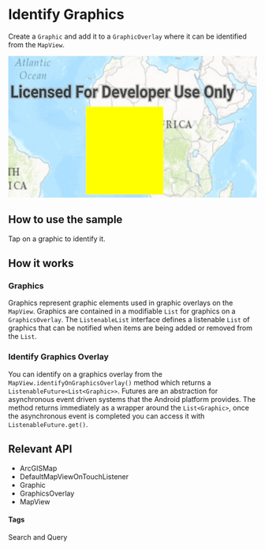 # Identify Graphics
Create a `Graphic` and add it to a `GraphicOverlay` where it can be identified from the `MapView`.

![Identify Graphics App](identify-graphics.png)

## How to use the sample
Tap on a graphic to identify it.

## How it works
### Graphics
Graphics represent graphic elements used in graphic overlays on the `MapView`. Graphics are contained in a modifiable `List` for graphics on a `GraphicsOverlay`.  The `ListenableList` interface defines a listenable `List` of graphics that can be notified when items are being added or removed from the `List`.

### Identify Graphics Overlay
You can identify on a graphics overlay from the `MapView.identifyOnGraphicsOverlay()` method which returns a `ListenableFuture<List<Graphic>>`.  Futures are an abstraction for asynchronous event driven systems that the Android platform provides.  The method returns immediately as a wrapper around the `List<Graphic>`, once the asynchronous event is completed you can access it with `ListenableFuture.get()`.


## Relevant API
* ArcGISMap
* DefaultMapViewOnTouchListener
* Graphic
* GraphicsOverlay
* MapView

#### Tags
Search and Query